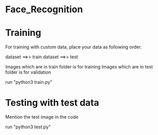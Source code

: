 # Face_Recognition

# Training
For training with custom data, place your data as following order.

dataset ==>> train
dataset ==>> test
   
Images which are in train folder is for training
Images which are in test folder is for validation

run "python3 train.py"

# Testing with test data
Mention the test image in the code

run "python3 test.py"

